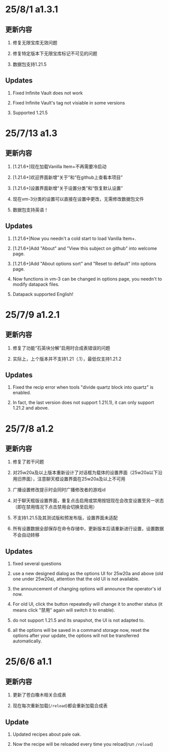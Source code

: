 # 25/8/1 a1.3.1

## 更新内容

1. 修复无限宝库无效问题

2. 修复特定版本下无限宝库标记不可见的问题

3. 数据包支持1.21.5

## Updates

1. Fixed Infinite Vault does not work

2. Fixed Infinite Vault's tag not visiable in some versions

3. Supported 1.21.5

# 25/7/13 a1.3

## 更新内容

1. \[1.21.6+\]现在加载Vanilla Item+不再需要冷启动

2. \[1.21.6+\]欢迎界面新增“关于”和“在github上查看本项目”

3. \[1.21.6+\]设置界面新增“关于设置分类”和“恢复默认设置”

4. 现在vm-3分类的设置可以直接在设置中更改，无需修改数据包文件

5. 数据包支持英语！

## Updates

1. \[1.21.6+\]Now you needn't a cold start to load Vanilla Item+.

2. \[1.21.6+\]Add "About" and "View this subject on github" into welcome page.

3. \[1.21.6+\]Add "About options sort" and "Reset to default" into options page.

4. Now functions in vm-3 can be changed in options page, you needn't to modify datapack files.

5. Datapack supported English!

# 25/7/9 a1.2.1

## 更新内容

1. 修复了功能“石英块分解”启用时合成表错误的问题

2. 实际上，上个版本并不支持1.21（.1），最低仅支持1.21.2

## Updates

1. Fixed the recip error when tools "divide quartz block into quartz" is enabled.

2. In fact, the last version does not support 1.21(.1), it can only support 1.21.2 and above.

# 25/7/8 a1.2

## 更新内容

1. 修复了若干问题

2. 对25w20a及以上版本重新设计了对话框为载体的设置界面（25w20a以下沿用旧界面），注意聊天框设置界面在25w20a及以上不可用

3. 广播设置修改提示时会同时广播修改者的游戏id

4. 对于聊天框版设置界面，重复点击启用或禁用按钮现在会改变设置至另一状态（即在禁用情况下点击禁用会切换至启用）

5. 不支持1.21.5及其测试版和预发布版，设置界面未适配

6. 所有设置数据全部保存在命令存储中，更新版本后请重新进行设置，设置数据不会自动转移

## Updates

1. fixed several questions

2. use a new designed dialog as the options UI for 25w20a and above (old one under 25w20a), attention that the old UI is not available.

3. the announcement of changing options will announce the operator's id now.

4. For old UI, click the button repeatedly will change it to another status (it means click "禁用" again will switch it to enable).

5. do not support 1.21.5 and its snapshot, the UI is not adapted to.

6. all the options will be saved in a command storage now, reset the options after your update, the options will not be transferred automatically.

# 25/6/6 a1.1

## 更新内容

1. 更新了苍白橡木相关合成表

2. 现在每次重新加载\(`/reload`\)都会重新加载合成表

## Update

1. Updated recipes about pale oak.

2. Now the recipe will be reloaded every time you reload\(run `/reload`\)
